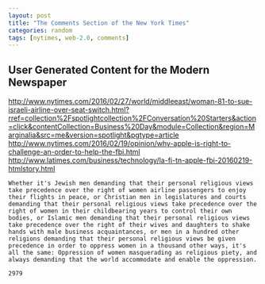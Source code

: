 ```yaml
---
layout: post
title: "The Comments Section of the New York Times"
categories: random
tags: [nytimes, web-2.0, comments]
---
```


## User Generated Content for the Modern Newspaper

<http://www.nytimes.com/2016/02/27/world/middleeast/woman-81-to-sue-israeli-airline-over-seat-switch.html?rref=collection%2Fspotlightcollection%2FConversation%20Starters&action=click&contentCollection=Business%20Day&module=Collection&region=Marginalia&src=me&version=spotlight&pgtype=article>
<http://www.nytimes.com/2016/02/19/opinion/why-apple-is-right-to-challenge-an-order-to-help-the-fbi.html>
<http://www.latimes.com/business/technology/la-fi-tn-apple-fbi-20160219-htmlstory.html>

    Whether it's Jewish men demanding that their personal religious views take precedence over the right of women airline passengers to enjoy their flights in peace, or Christian men in legislatures and courts demanding that their personal religious views take precedence over the right of women in their childbearing years to control their own bodies, or Islamic men demanding that their personal religious views take precedence over the right of their wives and daughters to shake hands with male business acquaintances, or men in a hundred other religions demanding that their personal religious views be given precedence in order to oppress women in a thousand other ways, it's all the same: Oppression of women masquerading as religious piety, and always demanding that the world accommodate and enable the oppression.

    2979
